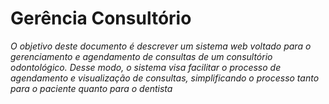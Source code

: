 # Gerência Consultório

*O objetivo deste documento é descrever um sistema web voltado para o gerenciamento e agendamento de consultas de um consultório odontológico. Desse modo, o sistema visa facilitar o processo de agendamento e visualização de consultas, simplificando o processo tanto para o paciente quanto para o dentista*

